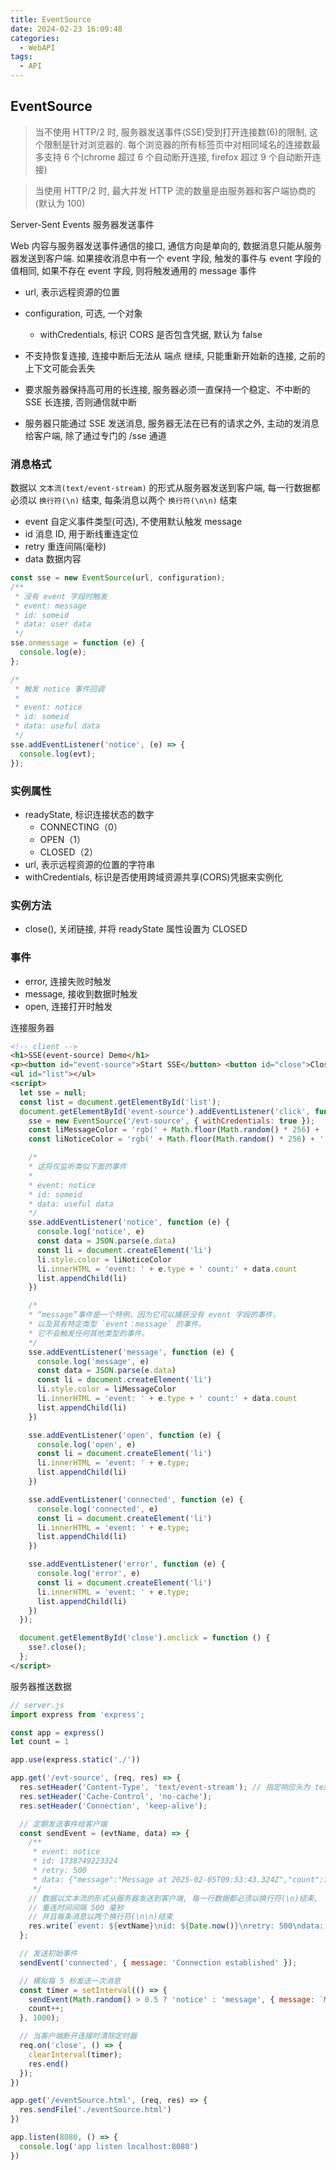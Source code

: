 ```yaml
---
title: EventSource
date: 2024-02-23 16:09:48
categories:
  - WebAPI
tags:
  - API
---
```


## EventSource

> 当不使用 HTTP/2 时, 服务器发送事件(SSE)受到打开连接数(6)的限制, 这个限制是针对浏览器的. 每个浏览器的所有标签页中对相同域名的连接数最多支持 6 个(chrome 超过 6 个自动断开连接, firefox 超过 9 个自动断开连接)

> 当使用 HTTP/2 时, 最大并发 HTTP 流的数量是由服务器和客户端协商的(默认为 100)

Server-Sent Events 服务器发送事件

Web 内容与服务器发送事件通信的接口, 通信方向是单向的, 数据消息只能从服务器发送到客户端. 如果接收消息中有一个 event 字段, 触发的事件与 event 字段的值相同, 如果不存在 event 字段, 则将触发通用的 message 事件

- url, 表示远程资源的位置
- configuration, 可选, 一个对象
  - withCredentials, 标识 CORS 是否包含凭据, 默认为 false

- 不支持恢复连接, 连接中断后无法从 端点 继续, 只能重新开始新的连接, 之前的上下文可能会丢失
- 要求服务器保持高可用的长连接, 服务器必须一直保持一个稳定、不中断的 SSE 长连接, 否则通信就中断
- 服务器只能通过 SSE 发送消息, 服务器无法在已有的请求之外, 主动的发消息给客户端, 除了通过专门的 /sse 通道

### 消息格式

数据以 `文本流(text/event-stream)` 的形式从服务器发送到客户端, 每一行数据都必须以 `换行符(\n)` 结束, 每条消息以两个 `换行符(\n\n)` 结束

- event 自定义事件类型(可选), 不使用默认触发 message
- id 消息 ID, 用于断线重连定位
- retry 重连间隔(毫秒)
- data 数据内容

```javascript
const sse = new EventSource(url, configuration);
/**
 * 没有 event 字段时触发
 * event: message
 * id: someid
 * data: user data
 */
sse.onmessage = function (e) {
  console.log(e);
};

/*
 * 触发 notice 事件回调
 *
 * event: notice
 * id: someid
 * data: useful data
 */
sse.addEventListener('notice', (e) => {
  console.log(evt);
});
```

<!-- more -->

### 实例属性

- readyState, 标识连接状态的数字
  - CONNECTING（0）
  - OPEN（1）
  - CLOSED（2）
- url, 表示远程资源的位置的字符串
- withCredentials, 标识是否使用跨域资源共享(CORS)凭据来实例化

### 实例方法

- close(), 关闭链接, 并将 readyState 属性设置为 CLOSED

### 事件

- error, 连接失败时触发
- message, 接收到数据时触发
- open, 连接打开时触发

连接服务器

```html
<!-- client -->
<h1>SSE(event-source) Demo</h1>
<p><button id="event-source">Start SSE</button> <button id="close">Close</button></p>
<ul id="list"></ul>
<script>
  let sse = null;
  const list = document.getElementById('list');
  document.getElementById('event-source').addEventListener('click', function () {
    sse = new EventSource('/evt-source', { withCredentials: true });
    const liMessageColor = 'rgb(' + Math.floor(Math.random() * 256) + ',' + Math.floor(Math.random() * 256) + ',' + Math.floor(Math.random() * 256) + ')'
    const liNoticeColor = 'rgb(' + Math.floor(Math.random() * 256) + ',' + Math.floor(Math.random() * 256) + ',' + Math.floor(Math.random() * 256) + ')'

    /*
    * 这将仅监听类似下面的事件
    *
    * event: notice
    * id: someid
    * data: useful data
    */
    sse.addEventListener('notice', function (e) {
      console.log('notice', e)
      const data = JSON.parse(e.data)
      const li = document.createElement('li')
      li.style.color = liNoticeColor
      li.innerHTML = 'event: ' + e.type + ' count:' + data.count
      list.appendChild(li)
    })

    /*
    * “message”事件是一个特例，因为它可以捕获没有 event 字段的事件，
    * 以及具有特定类型 `event：message` 的事件。
    * 它不会触发任何其他类型的事件。
    */
    sse.addEventListener('message', function (e) {
      console.log('message', e)
      const data = JSON.parse(e.data)
      const li = document.createElement('li')
      li.style.color = liMessageColor
      li.innerHTML = 'event: ' + e.type + ' count:' + data.count
      list.appendChild(li)
    })

    sse.addEventListener('open', function (e) {
      console.log('open', e)
      const li = document.createElement('li')
      li.innerHTML = 'event: ' + e.type;
      list.appendChild(li)
    })

    sse.addEventListener('connected', function (e) {
      console.log('connected', e)
      const li = document.createElement('li')
      li.innerHTML = 'event: ' + e.type;
      list.appendChild(li)
    })

    sse.addEventListener('error', function (e) {
      console.log('error', e)
      const li = document.createElement('li')
      li.innerHTML = 'event: ' + e.type;
      list.appendChild(li)
    })
  });

  document.getElementById('close').onclick = function () {
    sse?.close();
  };
</script>
```

服务器推送数据

```javascript
// server.js
import express from 'express';

const app = express()
let count = 1

app.use(express.static('./'))

app.get('/evt-source', (req, res) => {
  res.setHeader('Content-Type', 'text/event-stream'); // 指定响应头为 text/event-stream
  res.setHeader('Cache-Control', 'no-cache');
  res.setHeader('Connection', 'keep-alive');

  // 定期发送事件给客户端
  const sendEvent = (evtName, data) => {
    /**
     * event: notice
     * id: 1738749223324
     * retry: 500
     * data: {"message":"Message at 2025-02-05T09:53:43.324Z","count":1}
     */
    // 数据以文本流的形式从服务器发送到客户端, 每一行数据都必须以换行符(\n)结束, 
    // 重连时间间隔 500 毫秒
    // 并且每条消息以两个换行符(\n\n)结束
    res.write(`event: ${evtName}\nid: ${Date.now()}\nretry: 500\ndata: ${JSON.stringify(data)}\n\n`);
  };

  // 发送初始事件
  sendEvent('connected', { message: 'Connection established' });

  // 模拟每 5 秒发送一次消息
  const timer = setInterval(() => {
    sendEvent(Math.random() > 0.5 ? 'notice' : 'message', { message: `Message at ${new Date().toISOString()}`, count: count });
    count++;
  }, 1000);

  // 当客户端断开连接时清除定时器
  req.on('close', () => {
    clearInterval(timer);
    res.end()
  });
})

app.get('/eventSource.html', (req, res) => {
  res.sendFile('./eventSource.html')
})

app.listen(8080, () => {
  console.log('app listen localhost:8080')
})
```
